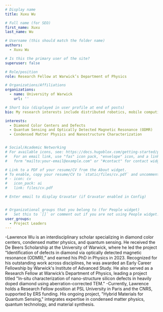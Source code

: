 ```yaml
---
# Display name
title: Xuxu Wu

# Full name (for SEO)
first_name: Xuxu
last_name: Wu

# Username (this should match the folder name)
authors:
  - Xuxu Wu

# Is this the primary user of the site?
superuser: false

# Role/position
role: Research Fellow at Warwick’s Department of Physics

# Organizations/Affiliations
organizations:
  - name: University of Warwick
    url: ''

# Short bio (displayed in user profile at end of posts)
bio: My research interests include distributed robotics, mobile computing and programmable matter.

interests:
  - Diamond Color Centers and Defects
  - Quantum Sensing and Optically Detected Magnetic Resonance (ODMR)
  - Condensed Matter Physics and Nanostructure Characterization


# Social/Academic Networking
# For available icons, see: https://docs.hugoblox.com/getting-started/page-builder/#icons
#   For an email link, use "fas" icon pack, "envelope" icon, and a link in the
#   form "mailto:your-email@example.com" or "#contact" for contact widget.

# Link to a PDF of your resume/CV from the About widget.
# To enable, copy your resume/CV to `static/files/cv.pdf` and uncomment the lines below.
# - icon: cv
#   icon_pack: ai
#   link: files/cv.pdf

# Enter email to display Gravatar (if Gravatar enabled in Config)


# Organizational groups that you belong to (for People widget)
#   Set this to `[]` or comment out if you are not using People widget.
user_groups:
  - Project Leaders
---
```


-Lawrence Wu is an interdisciplinary scholar specializing in diamond color centers, condensed matter physics, and quantum sensing. He received the De Beers Scholarship at the University of Warwick, where he led the project “Identification of defects in diamond via optically detected magnetic resonance (ODMR),” and earned his PhD in Physics in 2023. Recognized for his outstanding work across disciplines, he was awarded an Early Career Fellowship by Warwick's Institute of Advanced Study. He also served as a Research Fellow at Warwick’s Department of Physics, leading a project titled "In-situ characterization of nano-structure silicon defects in heavily doped diamond using aberration-corrected TEM."
-Currently, Lawrence holds a Research Fellow position at PSL University in Paris and the CNRS, supported by ERS funding. His ongoing project, "Hybrid Materials for Quantum Sensing," integrates expertise in condensed matter physics, quantum technology, and material synthesis.



